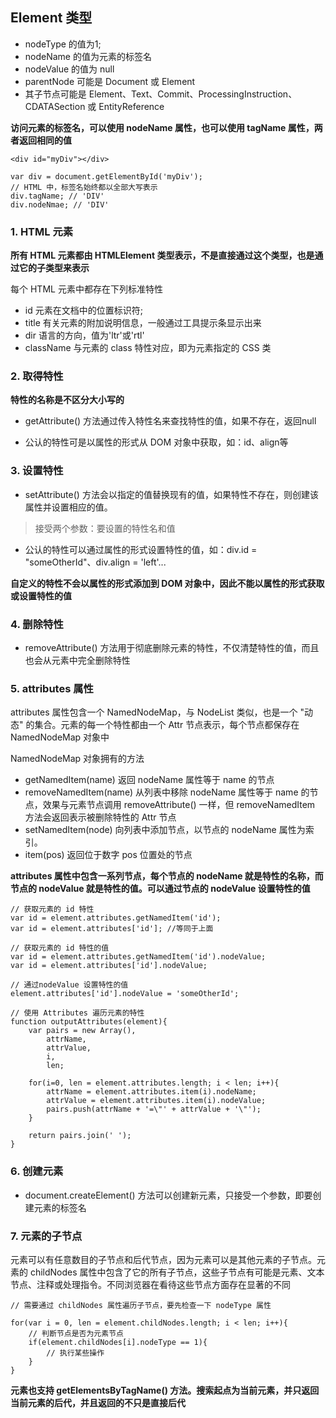 ## Element 类型

- nodeType 的值为1;
- nodeName 的值为元素的标签名
- nodeValue 的值为 null
- parentNode 可能是 Document 或 Element
- 其子节点可能是 Element、Text、Commit、ProcessingInstruction、CDATASection 或 EntityReference 

**访问元素的标签名，可以使用 nodeName 属性，也可以使用 tagName 属性，两者返回相同的值**

```
<div id="myDiv"></div>

var div = document.getElementById('myDiv');
// HTML 中，标签名始终都以全部大写表示
div.tagName; // 'DIV'
div.nodeNmae; // 'DIV'
```

### 1. HTML 元素

**所有 HTML 元素都由 HTMLElement 类型表示，不是直接通过这个类型，也是通过它的子类型来表示**

每个 HTML 元素中都存在下列标准特性

- id 元素在文档中的位置标识符;
- title 有关元素的附加说明信息，一般通过工具提示条显示出来
- dir 语言的方向，值为'ltr'或'rtl'
- className 与元素的 class 特性对应，即为元素指定的 CSS 类

### 2. 取得特性

**特性的名称是不区分大小写的**

- getAttribute() 方法通过传入特性名来查找特性的值，如果不存在，返回null

- 公认的特性可是以属性的形式从 DOM 对象中获取，如：id、align等

### 3. 设置特性

- setAttribute() 方法会以指定的值替换现有的值，如果特性不存在，则创建该属性并设置相应的值。

> 接受两个参数：要设置的特性名和值

- 公认的特性可以通过属性的形式设置特性的值，如：div.id = "someOtherId"、div.align = 'left'...

**自定义的特性不会以属性的形式添加到 DOM 对象中，因此不能以属性的形式获取或设置特性的值**

### 4. 删除特性

- removeAttribute() 方法用于彻底删除元素的特性，不仅清楚特性的值，而且也会从元素中完全删除特性

### 5. attributes 属性

attributes 属性包含一个 NamedNodeMap，与 NodeList 类似，也是一个 "动态" 的集合。元素的每一个特性都由一个 Attr 节点表示，每个节点都保存在 NamedNodeMap 对象中

NamedNodeMap 对象拥有的方法

- getNamedItem(name) 返回 nodeName 属性等于 name 的节点
- removeNamedItem(name) 从列表中移除 nodeName 属性等于 name 的节点，效果与元素节点调用 removeAttribute() 一样，但 removeNamedItem 方法会返回表示被删除特性的 Attr 节点
- setNamedItem(node) 向列表中添加节点，以节点的 nodeName 属性为索引。
- item(pos) 返回位于数字 pos 位置处的节点

**attributes 属性中包含一系列节点，每个节点的 nodeName 就是特性的名称，而节点的 nodeValue 就是特性的值。可以通过节点的 nodeValue 设置特性的值**

```
// 获取元素的 id 特性
var id = element.attributes.getNamedItem('id');
var id = element.attributes['id']; //等同于上面

// 获取元素的 id 特性的值
var id = element.attributes.getNamedItem('id').nodeValue;
var id = element.attributes['id'].nodeValue;

// 通过nodeValue 设置特性的值
element.attributes['id'].nodeValue = 'someOtherId';

// 使用 Attributes 遍历元素的特性
function outputAttributes(element){
	var pairs = new Array(),
		attrName,
		attrValue,
		i,
		len;

	for(i=0, len = element.attributes.length; i < len; i++){
		attrName = element.attributes.item(i).nodeName;
		attrValue = element.attributes.item(i).nodeValue;
		pairs.push(attrName + '=\"' + attrValue + '\"');
	}

	return pairs.join(' ');
}
```

### 6. 创建元素

- document.createElement() 方法可以创建新元素，只接受一个参数，即要创建元素的标签名

### 7. 元素的子节点

元素可以有任意数目的子节点和后代节点，因为元素可以是其他元素的子节点。元素的 childNodes 属性中包含了它的所有子节点，这些子节点有可能是元素、文本节点、注释或处理指令。不同浏览器在看待这些节点方面存在显著的不同

```
// 需要通过 childNodes 属性遍历子节点，要先检查一下 nodeType 属性

for(var i = 0, len = element.childNodes.length; i < len; i++){
	// 判断节点是否为元素节点
	if(element.childNodes[i].nodeType == 1){
		// 执行某些操作
	}
}
```

**元素也支持 getElementsByTagName() 方法。搜索起点为当前元素，并只返回当前元素的后代，并且返回的不只是直接后代**